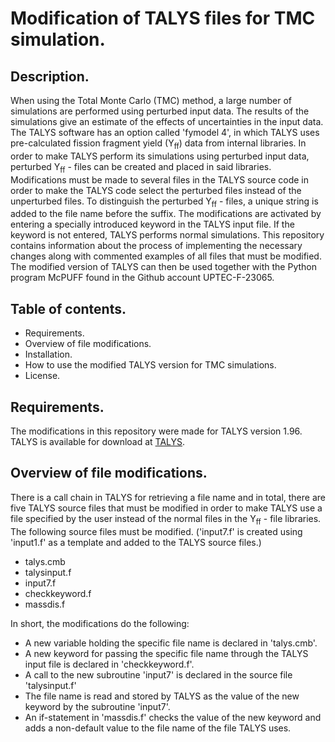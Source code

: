 # Modification of TALYS files for TMC simulation.


## Description.


When using the Total Monte Carlo (TMC) method, a large number of simulations are performed using perturbed input data. The results of the simulations give an estimate of the effects of uncertainties in the input data. The TALYS software has an option called 'fymodel 4', in which TALYS uses pre-calculated fission fragment yield (Y<sub>ff</sub>) data from internal libraries. In order to make TALYS perform its simulations using perturbed input data, perturbed Y<sub>ff</sub> - files can be created and placed in said libraries. Modifications must be made to several files in the TALYS source code in order to make the TALYS code select the perturbed files instead of the unperturbed files. To distinguish the perturbed Y<sub>ff</sub> - files, a unique string is added to the file name before the suffix. The modifications are activated by entering a specially introduced keyword in the TALYS input file. If the keyword is not entered, TALYS performs normal simulations. This repository contains information about the process of implementing the necessary changes along with commented examples of all files that must be modified. The modified version of TALYS can then be used together with the Python program McPUFF found in the Github account UPTEC-F-23065. 

## Table of contents.


- Requirements.
- Overview of file modifications.
- Installation.
- How to use the modified TALYS version for TMC simulations.
- License.

## Requirements.

The modifications in this repository were made for TALYS version 1.96. TALYS is available for download at [TALYS](https://tendl.web.psi.ch/tendl_2021/talys.html).

## Overview of file modifications.

There is a call chain in TALYS for retrieving a file name and in total, there are five TALYS source files that must be modified in order to make TALYS use a file specified by the user instead of the normal files in the Y<sub>ff</sub> - file libraries. The following source files must be modified. ('input7.f' is created using 'input1.f' as a template and added to the TALYS source files.)
- talys.cmb
- talysinput.f
- input7.f
- checkkeyword.f
- massdis.f

In short, the modifications do the following: 
- A new variable holding the specific file name is declared in 'talys.cmb'.
- A new keyword for passing the specific file name through the TALYS input file is declared in 'checkkeyword.f'.
- A call to the new subroutine 'input7' is declared in the source file 'talysinput.f'
- The file name is read and stored by TALYS as the value of the new keyword by the subroutine 'input7'.
- An if-statement in 'massdis.f' checks the value of the new keyword and adds a non-default value to the file name of the file TALYS uses.



  

  



